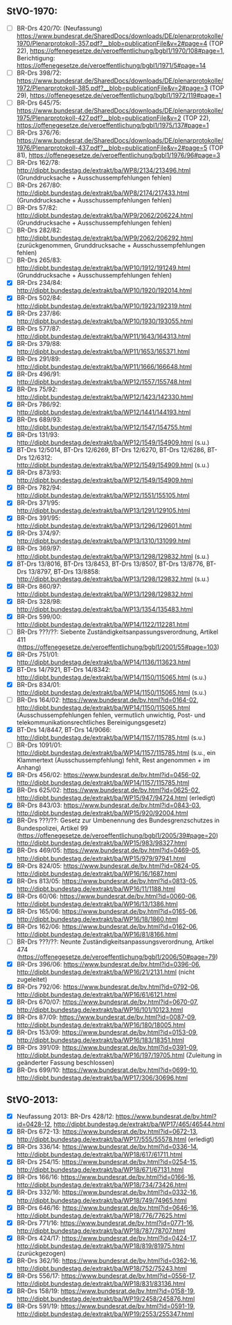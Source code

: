 StVO-1970:
---
- [ ] BR-Drs 420/70: (Neufassung) https://www.bundesrat.de/SharedDocs/downloads/DE/plenarprotokolle/1970/Plenarprotokoll-357.pdf?__blob=publicationFile&v=2#page=4 (TOP 22), https://offenegesetze.de/veroeffentlichung/bgbl1/1970/108#page=1, Berichtigung: https://offenegesetze.de/veroeffentlichung/bgbl1/1971/5#page=14
- [ ] BR-Drs 398/72: https://www.bundesrat.de/SharedDocs/downloads/DE/plenarprotokolle/1972/Plenarprotokoll-385.pdf?__blob=publicationFile&v=2#page=3 (TOP 29), https://offenegesetze.de/veroeffentlichung/bgbl1/1972/119#page=1
- [ ] BR-Drs 645/75: https://www.bundesrat.de/SharedDocs/downloads/DE/plenarprotokolle/1975/Plenarprotokoll-427.pdf?__blob=publicationFile&v=2 (TOP 22), https://offenegesetze.de/veroeffentlichung/bgbl1/1975/137#page=1
- [ ] BR-Drs 376/76: https://www.bundesrat.de/SharedDocs/downloads/DE/plenarprotokolle/1976/Plenarprotokoll-437.pdf?__blob=publicationFile&v=2#page=5 (TOP 81), https://offenegesetze.de/veroeffentlichung/bgbl1/1976/96#page=3
- [ ] BR-Drs 162/78: http://dipbt.bundestag.de/extrakt/ba/WP8/2134/213496.html (Grunddrucksache + Ausschussempfehlungen fehlen)
- [ ] BR-Drs 267/80: http://dipbt.bundestag.de/extrakt/ba/WP8/2174/217433.html (Grunddrucksache + Ausschussempfehlungen fehlen)
- [ ] BR-Drs 57/82: http://dipbt.bundestag.de/extrakt/ba/WP9/2062/206224.html (Grunddrucksache + Ausschussempfehlungen fehlen)
- [ ] BR-Drs 282/82: http://dipbt.bundestag.de/extrakt/ba/WP9/2062/206292.html (zurückgenommen, Grunddrucksache + Ausschussempfehlungen fehlen)
- [ ] BR-Drs 265/83: http://dipbt.bundestag.de/extrakt/ba/WP10/1912/191249.html (Grunddrucksache + Ausschussempfehlungen fehlen)
- [x] BR-Drs 234/84: http://dipbt.bundestag.de/extrakt/ba/WP10/1920/192014.html
- [x] BR-Drs 502/84: http://dipbt.bundestag.de/extrakt/ba/WP10/1923/192319.html
- [x] BR-Drs 237/86: http://dipbt.bundestag.de/extrakt/ba/WP10/1930/193055.html
- [x] BR-Drs 577/87: http://dipbt.bundestag.de/extrakt/ba/WP11/1643/164313.html
- [x] BR-Drs 379/88: http://dipbt.bundestag.de/extrakt/ba/WP11/1653/165371.html
- [x] BR-Drs 291/89: http://dipbt.bundestag.de/extrakt/ba/WP11/1666/166648.html
- [x] BR-Drs 496/91: http://dipbt.bundestag.de/extrakt/ba/WP12/1557/155748.html
- [x] BR-Drs 75/92: http://dipbt.bundestag.de/extrakt/ba/WP12/1423/142330.html
- [x] BR-Drs 786/92: http://dipbt.bundestag.de/extrakt/ba/WP12/1441/144193.html
- [x] BR-Drs 689/93: http://dipbt.bundestag.de/extrakt/ba/WP12/1547/154755.html
- [x] BR-Drs 131/93: http://dipbt.bundestag.de/extrakt/ba/WP12/1549/154909.html (s.u.)
- [x] BT-Drs 12/5014, BT-Drs 12/6269, BT-Drs 12/6270, BT-Drs 12/6286, BT-Drs 12/6312: http://dipbt.bundestag.de/extrakt/ba/WP12/1549/154909.html (s.u.)
- [x] BR-Drs 873/93: http://dipbt.bundestag.de/extrakt/ba/WP12/1549/154909.html
- [x] BR-Drs 782/94: http://dipbt.bundestag.de/extrakt/ba/WP12/1551/155105.html
- [x] BR-Drs 371/95: http://dipbt.bundestag.de/extrakt/ba/WP13/1291/129105.html
- [x] BR-Drs 391/95: http://dipbt.bundestag.de/extrakt/ba/WP13/1296/129601.html
- [x] BR-Drs 374/97: http://dipbt.bundestag.de/extrakt/ba/WP13/1310/131099.html
- [x] BR-Drs 369/97: http://dipbt.bundestag.de/extrakt/ba/WP13/1298/129832.html (s.u.)
- [x] BT-Drs 13/8016, BT-Drs 13/8453, BT-Drs 13/8507, BT-Drs 13/8776, BT-Drs 13/8797, BT-Drs 13/8858: http://dipbt.bundestag.de/extrakt/ba/WP13/1298/129832.html (s.u.)
- [x] BR-Drs 860/97: http://dipbt.bundestag.de/extrakt/ba/WP13/1298/129832.html
- [x] BR-Drs 328/98: http://dipbt.bundestag.de/extrakt/ba/WP13/1354/135483.html
- [x] BR-Drs 599/00: http://dipbt.bundestag.de/extrakt/ba/WP14/1122/112281.html
- [ ] BR-Drs ???/??: Siebente Zuständigkeitsanpassungsverordnung, Artikel 411 (https://offenegesetze.de/veroeffentlichung/bgbl1/2001/55#page=103)
- [x] BR-Drs 751/01: http://dipbt.bundestag.de/extrakt/ba/WP14/1136/113623.html
- [x] BT-Drs 14/7921, BT-Drs 14/8342: http://dipbt.bundestag.de/extrakt/ba/WP14/1150/115065.html (s.u.)
- [x] BR-Drs 834/01: http://dipbt.bundestag.de/extrakt/ba/WP14/1150/115065.html (s.u.)
- [ ] BR-Drs 164/02: https://www.bundesrat.de/bv.html?id=0164-02, http://dipbt.bundestag.de/extrakt/ba/WP14/1150/115065.html (Ausschussempfehlungen fehlen, vermutlich unwichtig, Post- und telekommunikationsrechtliches Bereinigungsgesetz)
- [x] BT-Drs 14/8447, BT-Drs 14/9066: http://dipbt.bundestag.de/extrakt/ba/WP14/1157/115785.html (s.u.)
- [ ] BR-Drs 1091/01: http://dipbt.bundestag.de/extrakt/ba/WP14/1157/115785.html (s.u., ein Klammertext (Ausschussempfehlung) fehlt, Rest angenommen + im Anhang)
- [x] BR-Drs 456/02: https://www.bundesrat.de/bv.html?id=0456-02, http://dipbt.bundestag.de/extrakt/ba/WP14/1157/115785.html
- [x] BR-Drs 625/02: https://www.bundesrat.de/bv.html?id=0625-02, http://dipbt.bundestag.de/extrakt/ba/WP15/947/94724.html (erledigt)
- [x] BR-Drs 843/03: https://www.bundesrat.de/bv.html?id=0843-03, http://dipbt.bundestag.de/extrakt/ba/WP15/920/92004.html
- [x] BR-Drs ???/??: Gesetz zur Umbenennung des Bundesgrenzschutzes in Bundespolizei, Artikel 99 (https://offenegesetze.de/veroeffentlichung/bgbl1/2005/39#page=20) http://dipbt.bundestag.de/extrakt/ba/WP15/983/98327.html
- [x] BR-Drs 469/05: https://www.bundesrat.de/bv.html?id=0469-05, http://dipbt.bundestag.de/extrakt/ba/WP15/979/97941.html
- [x] BR-Drs 824/05: https://www.bundesrat.de/bv.html?id=0824-05, http://dipbt.bundestag.de/extrakt/ba/WP16/16/1687.html
- [x] BR-Drs 813/05: https://www.bundesrat.de/bv.html?id=0813-05, http://dipbt.bundestag.de/extrakt/ba/WP16/11/1188.html
- [x] BR-Drs 60/06: https://www.bundesrat.de/bv.html?id=0060-06, http://dipbt.bundestag.de/extrakt/ba/WP16/13/1386.html
- [x] BR-Drs 165/06: https://www.bundesrat.de/bv.html?id=0165-06, http://dipbt.bundestag.de/extrakt/ba/WP16/18/1860.html
- [x] BR-Drs 162/06: https://www.bundesrat.de/bv.html?id=0162-06, http://dipbt.bundestag.de/extrakt/ba/WP16/81/8166.html
- [ ] BR-Drs ???/??: Neunte Zuständigkeitsanpassungsverordnung, Artikel 474 (https://offenegesetze.de/veroeffentlichung/bgbl1/2006/50#page=79)
- [x] BR-Drs 396/06: https://www.bundesrat.de/bv.html?id=0396-06, http://dipbt.bundestag.de/extrakt/ba/WP16/21/2131.html (nicht zugeleitet)
- [x] BR-Drs 792/06: https://www.bundesrat.de/bv.html?id=0792-06, http://dipbt.bundestag.de/extrakt/ba/WP16/61/6121.html
- [x] BR-Drs 670/07: https://www.bundesrat.de/bv.html?id=0670-07, http://dipbt.bundestag.de/extrakt/ba/WP16/101/10123.html
- [x] BR-Drs 87/09: https://www.bundesrat.de/bv.html?id=0087-09, http://dipbt.bundestag.de/extrakt/ba/WP16/180/18005.html
- [x] BR-Drs 153/09: https://www.bundesrat.de/bv.html?id=0153-09, http://dipbt.bundestag.de/extrakt/ba/WP16/183/18351.html
- [x] BR-Drs 391/09: https://www.bundesrat.de/bv.html?id=0391-09, http://dipbt.bundestag.de/extrakt/ba/WP16/197/19705.html (Zuleitung in geänderter Fassung beschlossen)
- [x] BR-Drs 699/10: https://www.bundesrat.de/bv.html?id=0699-10, http://dipbt.bundestag.de/extrakt/ba/WP17/306/30696.html

StVO-2013:
---
- [x] Neufassung 2013: BR-Drs 428/12: https://www.bundesrat.de/bv.html?id=0428-12, http://dipbt.bundestag.de/extrakt/ba/WP17/465/46544.html
- [x] BR-Drs 672-13: https://www.bundesrat.de/bv.html?id=0672-13, http://dipbt.bundestag.de/extrakt/ba/WP17/555/55578.html (erledigt)
- [x] BR-Drs 336/14: https://www.bundesrat.de/bv.html?id=0336-14, http://dipbt.bundestag.de/extrakt/ba/WP18/617/61711.html
- [x] BR-Drs 254/15: https://www.bundesrat.de/bv.html?id=0254-15, http://dipbt.bundestag.de/extrakt/ba/WP18/671/67131.html
- [x] BR-Drs 166/16: https://www.bundesrat.de/bv.html?id=0166-16, http://dipbt.bundestag.de/extrakt/ba/WP18/734/73426.html
- [x] BR-Drs 332/16: https://www.bundesrat.de/bv.html?id=0332-16, http://dipbt.bundestag.de/extrakt/ba/WP18/749/74965.html
- [x] BR-Drs 646/16: https://www.bundesrat.de/bv.html?id=0646-16, http://dipbt.bundestag.de/extrakt/ba/WP18/776/77625.html
- [x] BR-Drs 771/16: https://www.bundesrat.de/bv.html?id=0771-16, http://dipbt.bundestag.de/extrakt/ba/WP18/787/78707.html
- [x] BR-Drs 424/17: https://www.bundesrat.de/bv.html?id=0424-17, http://dipbt.bundestag.de/extrakt/ba/WP18/819/81975.html (zurückgezogen)
- [x] BR-Drs 362/16: https://www.bundesrat.de/bv.html?id=0362-16, http://dipbt.bundestag.de/extrakt/ba/WP18/752/75243.html
- [x] BR-Drs 556/17: https://www.bundesrat.de/bv.html?id=0556-17, http://dipbt.bundestag.de/extrakt/ba/WP18/831/83136.html
- [x] BR-Drs 158/19: https://www.bundesrat.de/bv.html?id=0158-19, http://dipbt.bundestag.de/extrakt/ba/WP19/2458/245876.html
- [x] BR-Drs 591/19: https://www.bundesrat.de/bv.html?id=0591-19, http://dipbt.bundestag.de/extrakt/ba/WP19/2553/255347.html
